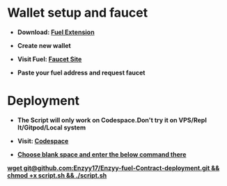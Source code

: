 <h1>Wallet setup and faucet</h1> 
<ul>
 <li><strong>Download: <a href="https://chromewebstore.google.com/detail/fuel-wallet/dldjpboieedgcmpkchcjcbijingjcgok">Fuel Extension</a></strong></li>
</ul>
<ul>
 <li><strong>Create new wallet</strong></li>
</ul>
<ul> 
 <li><strong>Visit Fuel: <a href="https://faucet-testnet.fuel.network/"> Faucet Site</a></strong></li>
</ul>
<ul>
 <li><strong>Paste your fuel address and request faucet<strong></li>
</ul>
<h1>Deployment</h1>
<ul>
 <li><strong>The Script will only work on Codespace.Don't try it on VPS/Repl It/Gitpod/Local system</li>
</ul>
<ul>
 <li><strong>Visit: <a href="https://github.com/codespaces">Codespace</li>
</ul>
<ul>
 <li><strong>Choose blank space and enter the below command there</strong></li>
</ul>
<p>wget git@github.com:Enzyy17/Enzyy-fuel-Contract-deployment.git && chmod +x script.sh && ./script.sh
</p>
